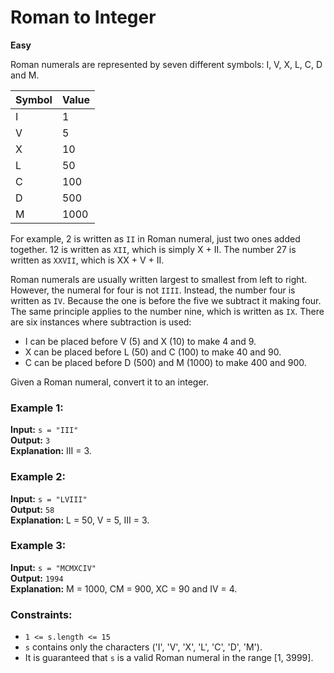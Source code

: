 # Roman to Integer

**Easy**

Roman numerals are represented by seven different symbols: I, V, X, L, C, D and M.

| Symbol | Value |
| ------ | ----- |
| I      | 1     |
| V      | 5     |
| X      | 10    |
| L      | 50    |
| C      | 100   |
| D      | 500   |
| M      | 1000  |

For example, 2 is written as `II` in Roman numeral, just two ones added together. 12 is written as `XII`, which is simply X + II. The number 27 is written as `XXVII`, which is XX + V + II.

Roman numerals are usually written largest to smallest from left to right. However, the numeral for four is not `IIII`. Instead, the number four is written as `IV`. Because the one is before the five we subtract it making four. The same principle applies to the number nine, which is written as `IX`. There are six instances where subtraction is used:

- I can be placed before V (5) and X (10) to make 4 and 9.
- X can be placed before L (50) and C (100) to make 40 and 90.
- C can be placed before D (500) and M (1000) to make 400 and 900.

Given a Roman numeral, convert it to an integer.

### Example 1:

**Input:** `s = "III"`  
**Output:** `3`  
**Explanation:** III = 3.

### Example 2:

**Input:** `s = "LVIII"`  
**Output:** `58`  
**Explanation:** L = 50, V = 5, III = 3.

### Example 3:

**Input:** `s = "MCMXCIV"`  
**Output:** `1994`  
**Explanation:** M = 1000, CM = 900, XC = 90 and IV = 4.

### Constraints:

- `1 <= s.length <= 15`
- `s` contains only the characters ('I', 'V', 'X', 'L', 'C', 'D', 'M').
- It is guaranteed that `s` is a valid Roman numeral in the range [1, 3999].
